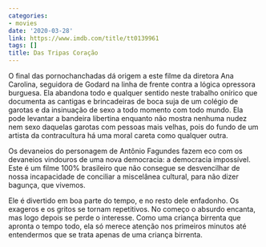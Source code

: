 ```yaml
---
categories:
- movies
date: '2020-03-28'
link: https://www.imdb.com/title/tt0139961
tags: []
title: Das Tripas Coração
---
```


O final das pornochanchadas dá origem a este filme da diretora Ana Carolina, seguidora de Godard na linha de frente contra a lógica opressora burguesa. Ela abandona todo e qualquer sentido neste trabalho onírico que documenta as cantigas e brincadeiras de boca suja de um colégio de garotas e da insinuação de sexo a todo momento com todo mundo. Ela pode levantar a bandeira libertina enquanto não mostra nenhuma nudez nem sexo daquelas garotas com pessoas mais velhas, pois do fundo de um artista da contracultura há uma moral careta como qualquer outra.

Os devaneios do personagem de Antônio Fagundes fazem eco com os devaneios vindouros de uma nova democracia: a democracia impossível. Este é um filme 100% brasileiro que não consegue se desvencilhar de nossa incapacidade de conciliar a miscelânea cultural, para não dizer bagunça, que vivemos.

Ele é divertido em boa parte do tempo, e no resto dele enfadonho. Os exageros e os gritos se tornam repetitivos. No começo o absurdo encanta, mas logo depois se perde o interesse. Como uma criança birrenta que apronta o tempo todo, ela só merece atenção nos primeiros minutos até entendermos que se trata apenas de uma criança birrenta.